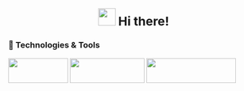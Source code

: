 ###  <div align="center"><h2><img src = "https://raw.githubusercontent.com/extremecodetv/extremecodetv/master/wave.gif" width="35" height="35" /> Hi there!</h2></div>


<h3><p>🔧 Technologies & Tools</p></h3>
<p><a href="https://code.visualstudio.com/"><img src="https://camo.githubusercontent.com/ff9a088f0c84f358da0ed68b7073438597729643e50866805a96400049eb292e/68747470733a2f2f696d672e736869656c64732e696f2f62616467652f456469746f722d5653253230436f64652d696e666f726d6174696f6e616c3f7374796c653d666c61742d737175617265266c6f676f3d76697375616c2d73747564696f2d636f6465266c6f676f436f6c6f723d776869746526636f6c6f723d353139346630", width="120" height="50"/></a> <a href="https://visualstudio.microsoft.com/"><img src="https://camo.githubusercontent.com/b7f22ca6da62569b37618654b08f213ae6489858a1b14ca5243b9e010cd2218b/68747470733a2f2f696d672e736869656c64732e696f2f62616467652f456469746f722d56697375616c25323053747564696f2d696e666f726d6174696f6e616c3f7374796c653d666c61742d737175617265266c6f676f3d76697375616c2d73747564696f266c6f676f436f6c6f723d776869746526636f6c6f723d353139346630" width="150" height="50"/></a> <a href="https://www.vim.org/download.php"><img src="https://camo.githubusercontent.com/70a0890da44cd06359dff1dd8cc094e51e561368b7e3492e81e6193cfe1790b9/68747470733a2f2f696d672e736869656c64732e696f2f62616467652f456469746f722d56696d2d696e666f726d6174696f6e616c3f7374796c653d666c61742d737175617265266c6f676f3d76696d266c6f676f436f6c6f723d776869746526636f6c6f723d353139346630", width="180" height="50"/></a></p>




<!--
**ViveDrave/ViveDrave** is a ✨ _special_ ✨ repository because its `README.md` (this file) appears on your GitHub profile.

Here are some ideas to get you started:

- 🔭 I’m currently working on ...
- 🌱 I’m currently learning ...
- 👯 I’m looking to collaborate on ...
- 🤔 I’m looking for help with ...
- 💬 Ask me about ...
- 📫 How to reach me: ...
- 😄 Pronouns: ...
- ⚡ Fun fact: ...
-->
